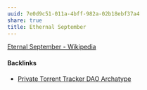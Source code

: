 ```yaml
---
uuid: 7e0d9c51-011a-4bff-982a-02b18ebf37a4
share: true
title: Ethernal September
---
```

[Eternal September - Wikipedia](https://en.wikipedia.org/wiki/Eternal_September)

#### Backlinks

* [Private Torrent Tracker DAO Archatype](/5c8d263c-c8df-4a78-a952-870b7b78467c)
